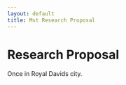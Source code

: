 ```yaml
---
layout: default
title: Mst Research Proposal
---
```

# Research Proposal

Once in Royal Davids city. 

